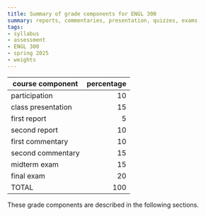```yaml
---
title: Summary of grade components for ENGL 300
summary: reports, commentaries, presentation, quizzes, exams
tags:
- syllabus
- assessment
- ENGL 300
- spring 2025
- weights
---
```


course component           | percentage
---------------------------|--------:
participation              | 10
class presentation         | 15
first report               | 5
second report              | 10
first commentary           | 10
second commentary          | 15
midterm exam               | 15
final exam                 | 20
TOTAL                      | 100

<!--
- 25% participation and presentation
- 40% writing
- 35% exams

- 35% before spring break
- 50% after spring break
- 15% flexible
-->

These grade components are described in the following sections.
